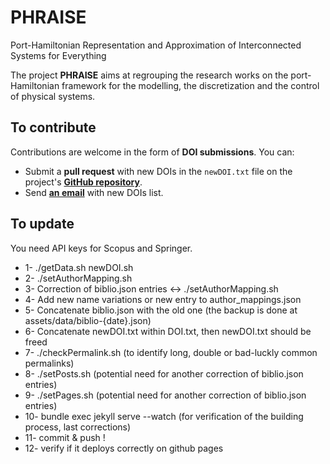# PHRAISE
Port-Hamiltonian Representation and Approximation of Interconnected Systems for Everything

The project **PHRAISE** aims at regrouping the research works on the port-Hamiltonian framework for the modelling, the discretization and the control of physical systems.

## To contribute

Contributions are welcome in the form of **DOI submissions**. You can:
- Submit a **pull request** with new DOIs in the `newDOI.txt` file on the project's [**GitHub repository**](https://github.com/g-haine/phraise).
- Send [**an email**](mailto:ghislain.haine@isae.fr) with new DOIs list.

## To update

You need API keys for Scopus and Springer.

- 1- ./getData.sh newDOI.sh
- 2- ./setAuthorMapping.sh
- 3- Correction of biblio.json entries <-> ./setAuthorMapping.sh
- 4- Add new name variations or new entry to author_mappings.json
- 5- Concatenate biblio.json with the old one (the backup is done at assets/data/biblio-{date}.json)
- 6- Concatenate newDOI.txt within DOI.txt, then newDOI.txt should be freed
- 7- ./checkPermalink.sh (to identify long, double or bad-luckly common permalinks)
- 8- ./setPosts.sh (potential need for another correction of biblio.json entries)
- 9- ./setPages.sh (potential need for another correction of biblio.json entries)
- 10- bundle exec jekyll serve --watch (for verification of the building process, last corrections)
- 11- commit & push !
- 12- verify if it deploys correctly on github pages
